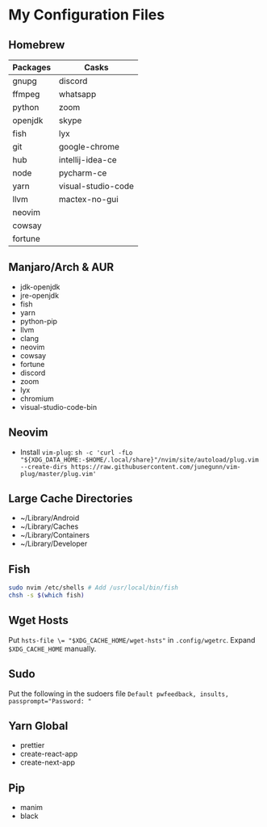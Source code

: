 # My Configuration Files

## Homebrew
|     Packages     |          Casks          |
|------------------|-------------------------|
| gnupg            | discord                 |
| ffmpeg           | whatsapp                |
| python           | zoom                    |
| openjdk          | skype                   |
| fish             | lyx                     |
| git              | google-chrome           |
| hub              | intellij-idea-ce        |
| node             | pycharm-ce              |
| yarn             | visual-studio-code      |
| llvm             | mactex-no-gui           |
| neovim           |                         |
| cowsay           |                         |
| fortune          |                         |

## Manjaro/Arch & AUR
- jdk-openjdk
- jre-openjdk
- fish
- yarn
- python-pip
- llvm
- clang
- neovim
- cowsay
- fortune
- discord
- zoom
- lyx
- chromium
- visual-studio-code-bin

## Neovim

- Install `vim-plug`: `sh -c 'curl -fLo "${XDG_DATA_HOME:-$HOME/.local/share}"/nvim/site/autoload/plug.vim --create-dirs https://raw.githubusercontent.com/junegunn/vim-plug/master/plug.vim'`

## Large Cache Directories

- ~/Library/Android
- ~/Library/Caches
- ~/Library/Containers
- ~/Library/Developer

## Fish
```bash
sudo nvim /etc/shells # Add /usr/local/bin/fish
chsh -s $(which fish)
```

## Wget Hosts
Put `hsts-file \= "$XDG_CACHE_HOME/wget-hsts"` in `.config/wgetrc`. Expand `$XDG_CACHE_HOME` manually.

## Sudo
Put the following in the sudoers file `Default pwfeedback, insults, passprompt="Password: "`

## Yarn Global
- prettier
- create-react-app
- create-next-app

## Pip
- manim
- black
